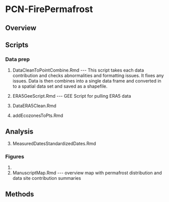 # PCN-FirePermafrost

## Overview


## Scripts

### Data prep
1. DataCleanToPointCombine.Rmd --- This script takes each data contribution and checks abnormalities and formatting issues. It fixes any issues. Data is then combines into a single data frame and converted in to a spatial data set and saved as a shapefile. 

2. ERA5GeeScript.Rmd --- GEE Script for pulling ERA5 data
3. DataERA5Clean.Rmd

3. addEcozonesToPts.Rmd

## Analysis
3. MeasuredDatesStandardizedDates.Rmd

### Figures
1. 
2. ManuscriptMap.Rmd --- overview map with permafrost distribution and data site contribution summaries


## Methods


